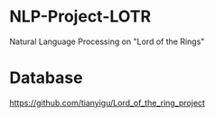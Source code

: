 # NLP-Project-LOTR
Natural Language Processing on "Lord of the Rings"

# Database
https://github.com/tianyigu/Lord_of_the_ring_project